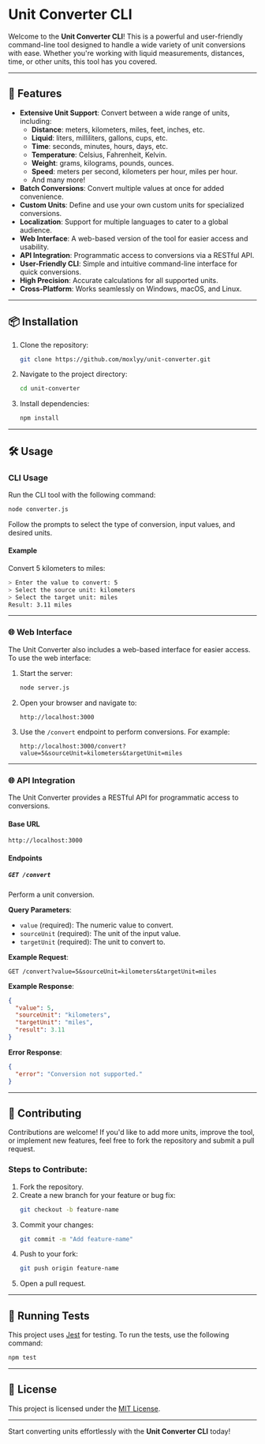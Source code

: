 # Unit Converter CLI

Welcome to the **Unit Converter CLI**! This is a powerful and user-friendly command-line tool designed to handle a wide variety of unit conversions with ease. Whether you're working with liquid measurements, distances, time, or other units, this tool has you covered.

---

## 🚀 Features

- **Extensive Unit Support**: Convert between a wide range of units, including:
    - **Distance**: meters, kilometers, miles, feet, inches, etc.
    - **Liquid**: liters, milliliters, gallons, cups, etc.
    - **Time**: seconds, minutes, hours, days, etc.
    - **Temperature**: Celsius, Fahrenheit, Kelvin.
    - **Weight**: grams, kilograms, pounds, ounces.
    - **Speed**: meters per second, kilometers per hour, miles per hour.
    - And many more!
- **Batch Conversions**: Convert multiple values at once for added convenience.
- **Custom Units**: Define and use your own custom units for specialized conversions.
- **Localization**: Support for multiple languages to cater to a global audience.
- **Web Interface**: A web-based version of the tool for easier access and usability.
- **API Integration**: Programmatic access to conversions via a RESTful API.
- **User-Friendly CLI**: Simple and intuitive command-line interface for quick conversions.
- **High Precision**: Accurate calculations for all supported units.
- **Cross-Platform**: Works seamlessly on Windows, macOS, and Linux.

---

## 📦 Installation

1. Clone the repository:
    ```bash
    git clone https://github.com/moxlyy/unit-converter.git
    ```
2. Navigate to the project directory:
    ```bash
    cd unit-converter
    ```
3. Install dependencies:
    ```bash
    npm install
    ```

---

## 🛠️ Usage

### CLI Usage
Run the CLI tool with the following command:
```bash
node converter.js
```

Follow the prompts to select the type of conversion, input values, and desired units.

#### Example
Convert 5 kilometers to miles:
```bash
> Enter the value to convert: 5
> Select the source unit: kilometers
> Select the target unit: miles
Result: 3.11 miles
```

---

### 🌐 Web Interface

The Unit Converter also includes a web-based interface for easier access. To use the web interface:

1. Start the server:
    ```bash
    node server.js
    ```
2. Open your browser and navigate to:
    ```
    http://localhost:3000
    ```
3. Use the `/convert` endpoint to perform conversions. For example:
    ```
    http://localhost:3000/convert?value=5&sourceUnit=kilometers&targetUnit=miles
    ```

---

### 🌐 API Integration

The Unit Converter provides a RESTful API for programmatic access to conversions.

#### Base URL
```
http://localhost:3000
```

#### Endpoints

##### `GET /convert`
Perform a unit conversion.

**Query Parameters**:
- `value` (required): The numeric value to convert.
- `sourceUnit` (required): The unit of the input value.
- `targetUnit` (required): The unit to convert to.

**Example Request**:
```
GET /convert?value=5&sourceUnit=kilometers&targetUnit=miles
```

**Example Response**:
```json
{
  "value": 5,
  "sourceUnit": "kilometers",
  "targetUnit": "miles",
  "result": 3.11
}
```

**Error Response**:
```json
{
  "error": "Conversion not supported."
}
```

---

## 🤝 Contributing

Contributions are welcome! If you'd like to add more units, improve the tool, or implement new features, feel free to fork the repository and submit a pull request.

### Steps to Contribute:
1. Fork the repository.
2. Create a new branch for your feature or bug fix:
    ```bash
    git checkout -b feature-name
    ```
3. Commit your changes:
    ```bash
    git commit -m "Add feature-name"
    ```
4. Push to your fork:
    ```bash
    git push origin feature-name
    ```
5. Open a pull request.

---

## 🧪 Running Tests

This project uses [Jest](https://jestjs.io/) for testing. To run the tests, use the following command:
```bash
npm test
```

---

## 📜 License

This project is licensed under the [MIT License](LICENSE).

---

Start converting units effortlessly with the **Unit Converter CLI** today!
